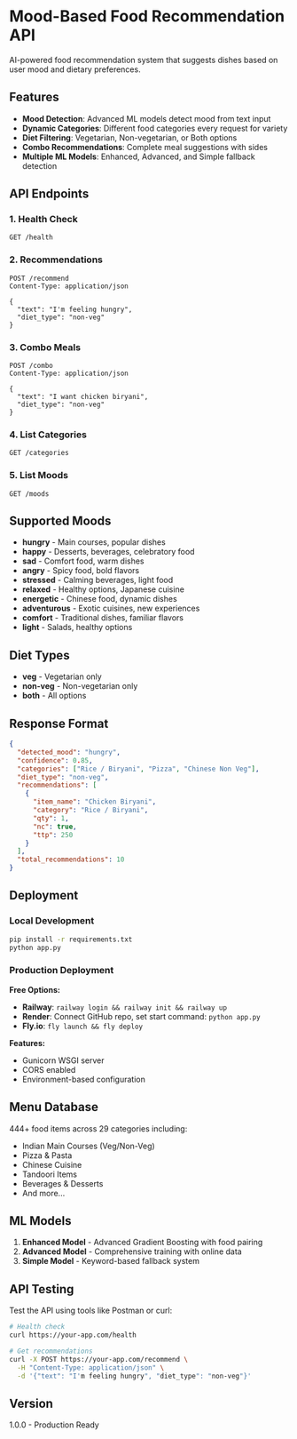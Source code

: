 # Mood-Based Food Recommendation API

AI-powered food recommendation system that suggests dishes based on user mood and dietary preferences.

## Features

- **Mood Detection**: Advanced ML models detect mood from text input
- **Dynamic Categories**: Different food categories every request for variety
- **Diet Filtering**: Vegetarian, Non-vegetarian, or Both options
- **Combo Recommendations**: Complete meal suggestions with sides
- **Multiple ML Models**: Enhanced, Advanced, and Simple fallback detection

## API Endpoints

### 1. Health Check
```
GET /health
```

### 2. Recommendations
```
POST /recommend
Content-Type: application/json

{
  "text": "I'm feeling hungry",
  "diet_type": "non-veg"
}
```

### 3. Combo Meals
```
POST /combo
Content-Type: application/json

{
  "text": "I want chicken biryani",
  "diet_type": "non-veg"
}
```

### 4. List Categories
```
GET /categories
```

### 5. List Moods
```
GET /moods
```

## Supported Moods

- **hungry** - Main courses, popular dishes
- **happy** - Desserts, beverages, celebratory food
- **sad** - Comfort food, warm dishes
- **angry** - Spicy food, bold flavors
- **stressed** - Calming beverages, light food
- **relaxed** - Healthy options, Japanese cuisine
- **energetic** - Chinese food, dynamic dishes
- **adventurous** - Exotic cuisines, new experiences
- **comfort** - Traditional dishes, familiar flavors
- **light** - Salads, healthy options

## Diet Types

- **veg** - Vegetarian only
- **non-veg** - Non-vegetarian only  
- **both** - All options

## Response Format

```json
{
  "detected_mood": "hungry",
  "confidence": 0.85,
  "categories": ["Rice / Biryani", "Pizza", "Chinese Non Veg"],
  "diet_type": "non-veg",
  "recommendations": [
    {
      "item_name": "Chicken Biryani",
      "category": "Rice / Biryani",
      "qty": 1,
      "nc": true,
      "ttp": 250
    }
  ],
  "total_recommendations": 10
}
```

## Deployment

### Local Development
```bash
pip install -r requirements.txt
python app.py
```

### Production Deployment

**Free Options:**
- **Railway**: `railway login && railway init && railway up`
- **Render**: Connect GitHub repo, set start command: `python app.py`
- **Fly.io**: `fly launch && fly deploy`

**Features:**
- Gunicorn WSGI server
- CORS enabled
- Environment-based configuration

## Menu Database

444+ food items across 29 categories including:
- Indian Main Courses (Veg/Non-Veg)
- Pizza & Pasta
- Chinese Cuisine
- Tandoori Items
- Beverages & Desserts
- And more...

## ML Models

1. **Enhanced Model** - Advanced Gradient Boosting with food pairing
2. **Advanced Model** - Comprehensive training with online data
3. **Simple Model** - Keyword-based fallback system

## API Testing

Test the API using tools like Postman or curl:

```bash
# Health check
curl https://your-app.com/health

# Get recommendations
curl -X POST https://your-app.com/recommend \
  -H "Content-Type: application/json" \
  -d '{"text": "I'm feeling hungry", "diet_type": "non-veg"}'
```

## Version

1.0.0 - Production Ready